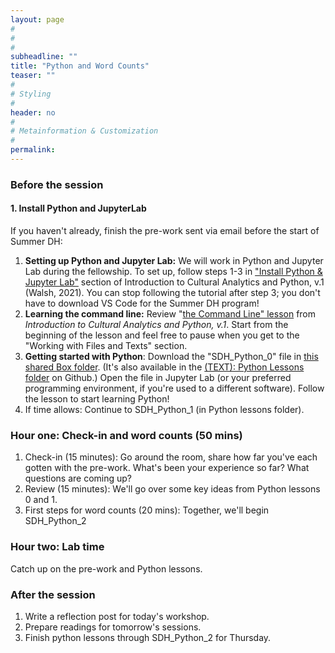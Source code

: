 ```yaml
---
layout: page
#
#
#
subheadline: ""
title: "Python and Word Counts"
teaser: ""
#
# Styling
#
header: no
#
# Metainformation & Customization
#
permalink:
---
```

### Before the session

#### 1. Install Python and JupyterLab
If you haven't already, finish the pre-work sent via email before the start of Summer DH:
1. **Setting up Python and Jupyter Lab:** We will work in Python and Jupyter Lab during the fellowship. To set up, follow steps 1-3 in ["Install Python & Jupyter Lab"](https://melaniewalsh.github.io/Intro-Cultural-Analytics/02-Python/01-Install-Python.html) section of Introduction to Cultural Analytics and Python, v.1 (Walsh, 2021). You can stop following the tutorial after step 3; you don't have to download VS Code for the Summer DH program!
2. **Learning the command line:** Review "[the Command Line" lesson](https://nam12.safelinks.protection.outlook.com/?url=https%3A%2F%2Fmelaniewalsh.github.io%2FIntro-Cultural-Analytics%2F01-Command-Line%2F01-The-Command-Line.html%23working-with-files-and-texts&data=05%7C02%7Citb23%40cornell.edu%7C2fe65c10d7fe41c73a3008dc816935eb%7C5d7e43661b9b45cf8e79b14b27df46e1%7C0%7C0%7C638527536077301671%7CUnknown%7CTWFpbGZsb3d8eyJWIjoiMC4wLjAwMDAiLCJQIjoiV2luMzIiLCJBTiI6Ik1haWwiLCJXVCI6Mn0%3D%7C0%7C%7C%7C&sdata=NEbhyfxq32q%2F75OV%2FadeHRrBqu%2BxUhUXo4KpT2EEFvY%3D&reserved=0) from *Introduction to Cultural Analytics and Python, v.1*. Start from the beginning of the lesson and feel free to pause when you get to the "Working with Files and Texts" section.
3. **Getting started with Python**: Download the "SDH_Python_0" file in [this shared Box folder](https://nam12.safelinks.protection.outlook.com/?url=https%3A%2F%2Fcornell.box.com%2Fs%2F5m9lh7988fbn2ihnjxotm7y4fu0kzeih&data=05%7C02%7Citb23%40cornell.edu%7C2fe65c10d7fe41c73a3008dc816935eb%7C5d7e43661b9b45cf8e79b14b27df46e1%7C0%7C0%7C638527536077319460%7CUnknown%7CTWFpbGZsb3d8eyJWIjoiMC4wLjAwMDAiLCJQIjoiV2luMzIiLCJBTiI6Ik1haWwiLCJXVCI6Mn0%3D%7C0%7C%7C%7C&sdata=Hn2Tda461Kx5tSejdaJVbtjNoY0kZh%2Fcz%2Bi5ZbZfFQU%3D&reserved=0). (It's also available in the [(TEXT): Python Lessons folder](https://github.com/cornell-colab/2024-SummerDH/tree/main/(TEXT)%3A%20Python%20Lessons) on Github.) Open the file in Jupyter Lab (or your preferred programming environment, if you're used to a different software). Follow the lesson to start learning Python!
4. If time allows: Continue to SDH_Python_1 (in Python lessons folder).


### Hour one: Check-in and word counts (50 mins)
1. Check-in (15 minutes): Go around the room, share how far you've each gotten with the pre-work. What's been your experience so far? What questions are coming up?
2. Review (15 minutes): We'll go over some key ideas from Python lessons 0 and 1. 
3. First steps for word counts (20 mins): Together, we'll begin SDH_Python_2

### Hour two: Lab time
Catch up on the pre-work and Python lessons. 

### After the session
1. Write a reflection post for today's workshop.
2. Prepare readings for tomorrow's sessions.
3. Finish python lessons through SDH_Python_2 for Thursday.
